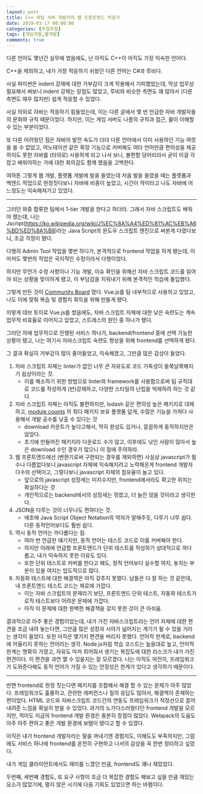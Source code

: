 ```yaml
---
layout: post
title: C++ 게임 서버 개발자의 웹 프론트엔드 적응기
date: 2019-03-17 00:00:00
categories: [주절주절]
tags: [게임개발,웹개발]
comments: true
---
```


다른 언어도 몇년간 실무에 썼음에도, 난 아직도 C++이 아직도 가장 익숙한 언어다.

C++을 제외하고, 내가 가장 적응하기 쉬웠던 다른 언어는 C#과 루비다.

사실 파이썬은 indent 강제에 대한 거부감이 크게 작용해서 기피했었는데, 막상 업무상 필요해서 써보니 indent 강제는 장점도 많았고, 루비와 비슷한 측면도 꽤 많아서 (다른 측면도 매우 많지만) 쉽게 적응할 수 있었다.

사실 의외로 자바는 적응하기 힘들었는데, 이는 다른 글에서 몇 번 언급한 자바 개발자들의 문화와 규칙 때문이었다. 하지만, 이는 게임 서버도 나름의 규칙과 접근, 룰이 이해할 수 있는 부분이었다.

또 다른 어려웠던 점은 자바의 발전 속도가 더뎌 다른 언어에서 이미 사용하던 기능 여럿을 쓸 수 없었고, 어노테이션 같은 확장 기능으로 커버해도 여타 언어만큼 편의성을 제공하지도 못한 자바를 (타의로) 사용하게 되고 나서 보니, 불편함 덩어리라서 굳이 이걸 각 잡고 배워야하는 가에 대한 회의감도 함께 했음을 고백한다.

여하튼 그렇게 웹 개발, 플랫폼 개발에 발을 들였는데 처음 발을 들였을 때는 플랫폼과 백엔드 작업으로 한정짓다보니 자바에 비중이 높았고, 시간이 약이라고 나도 자바에 어느정도는 익숙해져가고 있었다.

---

그러던 와중 합류한 팀에서 1-tier 개발을 한다고 하더라. 그래서 자바 스크립트도 배워야 했는데, 나는 Jscript(<https://ko.wikipedia.org/wiki/J%EC%8A%A4%ED%81%AC%EB%A6%BD%ED%8A%B8>)라는 Java Script의 윈도우 스크립트 엔진으로 써본게 다였다보니, 조금 걱정이 됐다.

다행히 Admin Tool 작업을 몇번 하다가, 본격적으로 frontend 작업을 하게 됐는데, 이 마저도 몇번의 작업은 국지적인 수정이라서 다행이었다.

하지만 무언가 수정 사항이나 기능 개발, 이슈 확인을 위해선 자바 스크립트 코드를 읽어야 되는 상황을 맞이하게 됐고, 이 부담감을 지워내기 위해 본격적인 학습에 돌입했다.

그렇게 만든 것이 [Community Board](https://github.com/elky84/community_board) 였다.
Vue.js를 팀 내부적으로 사용하고 있었고, 나도 이에 맞춰 복습 및 경험치 획득을 위해 만들게 됐다. 

이렇게 데브 토이로 Vue.js를 썼음에도, 자바 스크립트 자체에 대한 낮은 숙련도는 계속 업무적 비효율로 이어지고 있었고, 스트레스의 원인 중 하나가 됐다.

그러던 차에 업무적으로 진행된 서비스 하나가, backend/frontend 중에 선택 가능한 상황이 됐고, 나는 여기서 자바스크립트 숙련도 향상을 위해 frontend를 선택하게 됐다.

그 결과 확실히 거부감이 많이 줄어들었고, 익숙해졌고, 그만큼 많은 감상이 들었다.

1. 자바 스크립트 자체는 linter가 없인 너무 큰 자유도로 코드 가독성이 들쭉날쭉해지기 쉽상이라는 것.
   * 이를 해소하기 위한 방법으로 linter와 framework를 사용함으로써 팀 규칙대로 코드를 작성하게 (반)강제하고, 다양한 스타일의 난립을 억제하려 하는 것 같다.
2. 자바 스크립트 자체는 아직도 불편하지만, lodash 같은 편의성 높은 패키지로 대체하고, [module counts](http://www.modulecounts.com/) 의 최다 패키지 보유 플랫폼 답게, 수많은 기능을 가져다 사용해서 개발 공수를 낮출 수 있다는 것
   * download 카운트가 높다고해서, 딱히 완성도 있거나, 깔끔하게 동작하지만은 않았다.
   * 초기에 만들어진 패키지라 다운로드 수가 많고, 이후에도 낚인 사람이 많아서 높은 download 수인 경우가 많으니 이 점에 주의하라.
3. 웹 프론트엔드에선 (변환기로써 구현되는 경우를 제외하면) 사실상 javascript가 필수나 다름없다보니 javascript 자체에 익숙해지려고 노력해온게 frontend 개발자 다수의 선택이고, 그렇다보니 javascript 자체의 점유율이 늘고 있다.
   * 앞으로의 javascript 성장세는 미지수지만, frontend에서라도 확고한 위치는 확실하다는 것
   * 개인적으로는 backend에서의 성장세는 꺾였고, 더 늘진 않을 것이라고 생각한다.
4. JSON을 다루는 것이 너무나도 편하다는 것.
   * 애초에 Java Script Object Notation의 약자가 말해주듯, 다루기 너무 쉽다. 다른 동적언어보다도 훨씬 쉽다.
5. 역시 동적 언어는 까다롭다는 점.
   * 여러 번 언급한 얘기지만, 동적 언어는 테스트 코드로 이를 커버해야 한다.
   * 하지만 아래에 언급할 프론트엔드가 단위 테스트를 작성하기 상대적으로 까다롭고, 내가 익숙하지 못한 이유도 있다.
   * 또한 단위 테스트로 커버를 한다고 해도, 정적 언어보다 실수할 여지, 놓치는 부분이 있을 여지는 압도적으로 많다.
6. 자동화 테스트에 대한 해결책은 아직 갖추지 못했다. 남들은 다 잘 하는 것 같은데, 내 프론트엔드 테스트 코드는 제로에 가깝다.
   * 이는 자바 스크립트의 문제라기 보단, 프론트엔드 단위 테스트, 자동화 테스트가 로직 테스트보다 어려운 문제에 가깝다.
   * 아직 이 문제에 대한 완벽한 해결책을 갖지 못한 것이 큰 아쉬움.

결과적으로 아주 좋은 경험이었는데, 내가 가진 자바스크립트라는 언어 자체에 대한 편견을 조금 내려 놓는다면, 그만큼 많은 성장과 시야가 넓어지는 계기가 될 수 있을 거라는 생각이 들었다.
또한 아직은 몇가지 편견을 버리지 못했다. 언어적 한계로, backend에 어울리지 못하는 언어라는 생각. Node.js처럼 학습 코스트는 높을대로 높고, 언어적 한계는 명확히 가졌고, 자유도 마저 쥐어줘서 생기는 복잡도에 대한 리스크가 내가 가진 편견이다.
이 편견을 과연 깰 수 있을지는 잘 모르겠다. 나는 아직도 여전히, 프레임워크가 도와준다해도 동적 언어가 가질 수 있는 안정성은 한계가 있다고 생각하기 때문이다.

---

반면 frontend로 한정 짓는다면 패키지를 조합해서 해결 할 수 있는 문제가 아주 많았다. 프레임워크도 훌륭하고, 관련한 레퍼런스나 질의 응답도 많아서, 해결책이 존재하는 편이었다. HTML 코드와 자바스크립트 코드간의 연동도 프레임워크가 적정선으로 끌어내려준 느낌을 확실히 받을 수 있었다.
과거의 노가다스러웠다던 frontend 개발을 모르지만, 적어도 지금의 frontend 개발 환경은 충분히 장점이 많았다. Webpack의 도움도 아주 아주 편하고 좋은 개발 환경에 보탬이 됐다고 할 수 있겠다.

아직은 내가 frontend 개발자라는 말을 꺼내기엔 경험치도, 이해도도 부족하지만, 그럼에도 서비스 하나에 frontend를 온전히 구현하고 나서의 감상을 꼭 한번 정리하고 싶었다.

내가 게임 클라이언트에서도 재미를 느꼈던 만큼, frontend도 꽤나 재밌었다.

두번째, 세번째 경험도, 또 요구 사항이 조금 더 복잡한 경험도 해보고 싶을 만큼 재밌는 요소가 많았기에, 멀지 않은 시기에 다음 기회도 있었으면 하는 바램이다.